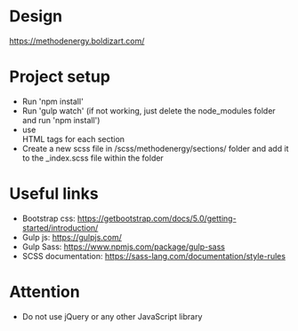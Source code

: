 # Design
https://methodenergy.boldizart.com/

# Project setup
- Run 'npm install'
- Run 'gulp watch' (if not working, just delete the node_modules folder and run 'npm install')
- use <section></section> HTML tags for each section
- Create a new scss file in /scss/methodenergy/sections/ folder and add it to the _index.scss file within the folder

# Useful links
- Bootstrap css: https://getbootstrap.com/docs/5.0/getting-started/introduction/
- Gulp js: https://gulpjs.com/
- Gulp Sass: https://www.npmjs.com/package/gulp-sass
- SCSS documentation: https://sass-lang.com/documentation/style-rules

# Attention
- Do not use jQuery or any other JavaScript library
